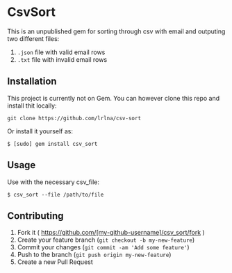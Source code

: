 # CsvSort

This is an unpublished gem for sorting through csv with email and outputing two different files:

1. `.json` file with valid email rows 
2. `.txt` file with invalid email rows 

## Installation

This project is currently not on Gem. You can however clone this repo and install thit locally: 

```
git clone https://github.com/lrlna/csv-sort
```

Or install it yourself as:

    $ [sudo] gem install csv_sort

## Usage

Use with the necessary csv_file:

    $ csv_sort --file /path/to/file


## Contributing

1. Fork it ( https://github.com/[my-github-username]/csv_sort/fork )
2. Create your feature branch (`git checkout -b my-new-feature`)
3. Commit your changes (`git commit -am 'Add some feature'`)
4. Push to the branch (`git push origin my-new-feature`)
5. Create a new Pull Request
